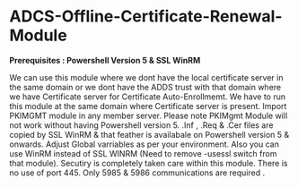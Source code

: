 # ADCS-Offline-Certificate-Renewal-Module

**Prerequisites : Powershell Version 5 &  SSL WinRM**

We can use this module where we dont have the local certificate server in the same domain or we dont have the ADDS trust with that domain where we have Certificate server for Certificate Auto-Enrollmemt. We have to run this module at the same domain where Certificate server is present. Import PKIMGMT module in any member server. 
Please note PKIMgmt Module will not work without having Powershell version 5. .Inf , .Req & .Cer files are copied by SSL WinRM & that feather is availabale on Powershell version 5 & onwards. Adjust Global varriables as per your environment. Also you can use WinRM instead of SSL WINRM (Need to remove -usessl switch from that module). Secutiry is completely taken care within this module. There is no use of port 445. Only 5985 & 5986 communications are required . 
